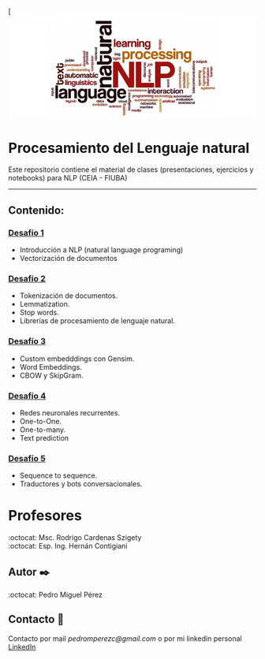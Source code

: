 [![](imagen/nlp.jpg)
# Procesamiento del Lenguaje natural
Este repositorio contiene el material de clases (presentaciones, ejercicios y notebooks) para NLP (CEIA - FIUBA)

---

## Contenido:

### [Desafío 1](Desafio_1_word2vec.ipynb) 
* Introducción a NLP (natural language programing)
* Vectorización de documentos


### [Desafío 2](Desafio_2_Bot_DNN_Spacy_esp.ipynb) 
* Tokenización de documentos.
* Lemmatization.
* Stop words.
* Librerías de procesamiento de lenguaje natural.

### [Desafío 3](Desafio_3_Custom_embedding_con_Gensim.ipynb) 
* Custom embedddings con Gensim.
* Word Embeddings.
* CBOW y SkipGram.

### [Desafío 4](Desafio_4_Predicción_Palabra.ipynb) 
* Redes neuronales recurrentes.
* One-to-One.
* One-to-many.
* Text prediction

### [Desafío 5](Desafio_6_Bot_seq_to_seq.ipynb) 
* Sequence to sequence.
* Traductores y bots conversacionales.

# Profesores
:octocat: Msc. Rodrigo Cardenas Szigety\
:octocat: Esp. Ing. Hernán Contigiani


## Autor  ✒️
:octocat: Pedro Miguel Pérez

## Contacto 📌
Contacto por mail _pedromperezc@gmail.com_ o por mi linkedin personal [LinkedIn](https://www.linkedin.com/in/pedromiguelperez/)